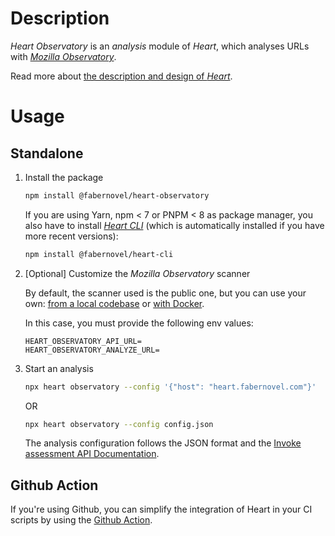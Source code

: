 # Description

_Heart Observatory_ is an _analysis_ module of _Heart_, which analyses URLs with _[Mozilla Observatory](https://observatory.mozilla.org/)_.

Read more about [the description and design of _Heart_](https://github.com/faberNovel/heart#readme).

# Usage

## Standalone

1. Install the package

    ```bash
    npm install @fabernovel/heart-observatory
    ```

    If you are using Yarn, npm < 7 or PNPM < 8 as package manager, you also have to install _[Heart CLI](https://www.npmjs.com/package/@fabernovel/heart-cli)_ (which is automatically installed if you have more recent versions):

    ```bash
    npm install @fabernovel/heart-cli
    ```

2. [Optional] Customize the _Mozilla Observatory_ scanner

    By default, the scanner used is the public one, but you can use your own: [from a local codebase](https://github.com/mozilla/http-observatory#running-a-scan-from-the-local-codebase-without-db-for-continuous-integration) or [with Docker](https://github.com/mozilla/http-observatory#running-a-local-scanner-with-docker).

    In this case, you must provide the following env values:
    ```dotenv
    HEART_OBSERVATORY_API_URL=
    HEART_OBSERVATORY_ANALYZE_URL=
    ```

3. Start an analysis

    ```bash
    npx heart observatory --config '{"host": "heart.fabernovel.com"}'
    ```

    OR 

    ```bash
    npx heart observatory --config config.json
    ```

    The analysis configuration follows the JSON format and  the [Invoke assessment API Documentation](https://github.com/mozilla/http-observatory/blob/master/httpobs/docs/api.md#invoke-assessment).

## Github Action

If you're using Github, you can simplify the integration of Heart in your CI scripts by using the [Github Action](https://github.com/marketplace/actions/heart-webpages-evaluation).
